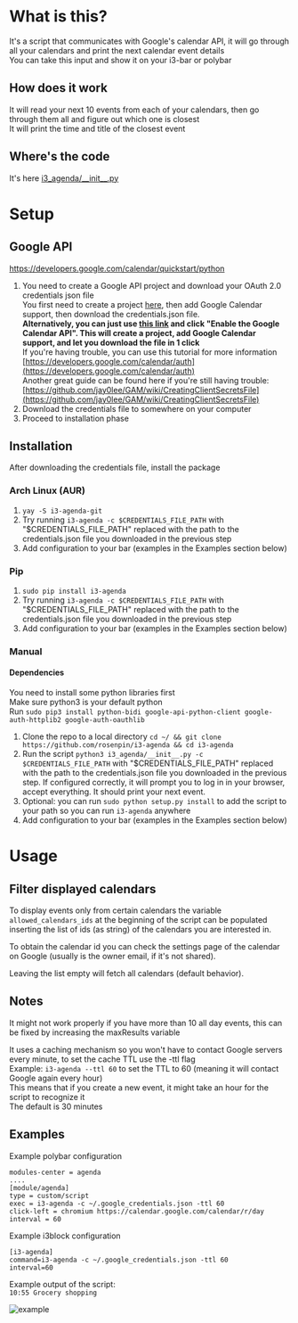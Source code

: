 # What is this?
It's a script that communicates with Google's calendar API, it will go through all your calendars and print the next calendar event details  
You can take this input and show it on your i3-bar or polybar  

## How does it work
It will read your next 10 events from each of your calendars, then go through them all and figure out which one is closest  
It will print the time and title of the closest event  

## Where's the code
It's here [i3_agenda/\_\_init__.py](https://github.com/rosenpin/i3-agenda/tree/master/i3_agenda/__init__.py)

# Setup


## Google API
https://developers.google.com/calendar/quickstart/python

1. You need to create a Google API project and download your OAuth 2.0 credentials json file   
You first need to create a project [here](https://console.developers.google.com/apis/credentials), then add Google Calendar support, then download the credentials.json file.  
**Alternatively, you can just use [this link](https://developers.google.com/calendar/quickstart/python) and click "Enable the Google Calendar API". This will create a project, add Google Calendar support, and let you download the file in 1 click**  
If you're having trouble, you can use this tutorial for more information [https://developers.google.com/calendar/auth](https://developers.google.com/calendar/auth)  
Another great guide can be found here if you're still having trouble: [https://github.com/jay0lee/GAM/wiki/CreatingClientSecretsFile](https://github.com/jay0lee/GAM/wiki/CreatingClientSecretsFile)
2. Download the credentials file to somewhere on your computer  
3. Proceed to installation phase

## Installation
After downloading the credentials file, install the package   

### Arch Linux (AUR)
1. `yay -S i3-agenda-git`
2. Try running `i3-agenda -c $CREDENTIALS_FILE_PATH` with "$CREDENTIALS_FILE_PATH" replaced with the path to the credentials.json file you downloaded in the previous step
3. Add configuration to your bar (examples in the Examples section below)

### Pip
1. `sudo pip install i3-agenda`
2. Try running `i3-agenda -c $CREDENTIALS_FILE_PATH` with "$CREDENTIALS_FILE_PATH" replaced with the path to the credentials.json file you downloaded in the previous step
3. Add configuration to your bar (examples in the Examples section below)

### Manual
#### Dependencies
You need to install some python libraries first  
Make sure python3 is your default python  
Run `sudo pip3 install python-bidi google-api-python-client google-auth-httplib2 google-auth-oauthlib`  

1. Clone the repo to a local directory `cd ~/ && git clone https://github.com/rosenpin/i3-agenda && cd i3-agenda`
3. Run the script `python3 i3_agenda/__init__.py -c $CREDENTIALS_FILE_PATH` with "$CREDENTIALS_FILE_PATH" replaced with the path to the credentials.json file you downloaded in the previous step. If configured correctly, it will prompt you to log in in your browser, accept everything. It should print your next event.   
4. Optional: you can run `sudo python setup.py install` to add the script to your path so you can run `i3-agenda` anywhere
5. Add configuration to your bar (examples in the Examples section below)

# Usage
## Filter displayed calendars

To display events only from certain calendars the variable `allowed_calendars_ids` at the beginning of the script can be populated inserting the list of ids (as string) of the calendars you are interested in.

To obtain the calendar id you can check the settings page of the calendar on Google (usually is the owner email, if it's not shared).

Leaving the list empty will fetch all calendars (default behavior).

## Notes
It might not work properly if you have more than 10 all day events, this can be fixed by increasing the maxResults variable    

It uses a caching mechanism so you won't have to contact Google servers every minute, to set the cache TTL use the -ttl flag  
Example: `i3-agenda --ttl 60` to set the TTL to 60 (meaning it will contact Google again every hour)  
This means that if you create a new event, it might take an hour for the script to recognize it  
The default is 30 minutes

## Examples
Example polybar configuration  
```
modules-center = agenda
....
[module/agenda]
type = custom/script
exec = i3-agenda -c ~/.google_credentials.json -ttl 60
click-left = chromium https://calendar.google.com/calendar/r/day
interval = 60
```  

Example i3block configuration
```
[i3-agenda]
command=i3-agenda -c ~/.google_credentials.json -ttl 60
interval=60
```  


Example output of the script:  
```10:55 Grocery shopping```


![example](art/screenshot.png)
